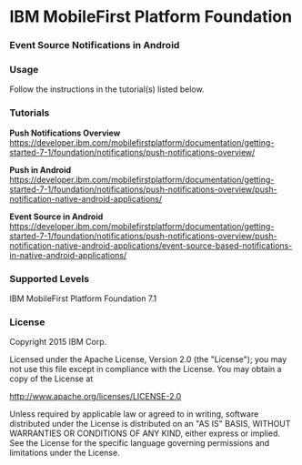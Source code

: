 IBM MobileFirst Platform Foundation
===
### Event Source Notifications in Android


### Usage
Follow the instructions in the tutorial(s) listed below.

### Tutorials
**Push Notifications Overview**
https://developer.ibm.com/mobilefirstplatform/documentation/getting-started-7-1/foundation/notifications/push-notifications-overview/

**Push in Android**
https://developer.ibm.com/mobilefirstplatform/documentation/getting-started-7-1/foundation/notifications/push-notifications-overview/push-notification-native-android-applications/

**Event Source in Android**
https://developer.ibm.com/mobilefirstplatform/documentation/getting-started-7-1/foundation/notifications/push-notifications-overview/push-notification-native-android-applications/event-source-based-notifications-in-native-android-applications/

### Supported Levels
IBM MobileFirst Platform Foundation 7.1

### License
Copyright 2015 IBM Corp.

Licensed under the Apache License, Version 2.0 (the "License");
you may not use this file except in compliance with the License.
You may obtain a copy of the License at

http://www.apache.org/licenses/LICENSE-2.0

Unless required by applicable law or agreed to in writing, software
distributed under the License is distributed on an "AS IS" BASIS,
WITHOUT WARRANTIES OR CONDITIONS OF ANY KIND, either express or implied.
See the License for the specific language governing permissions and
limitations under the License.
